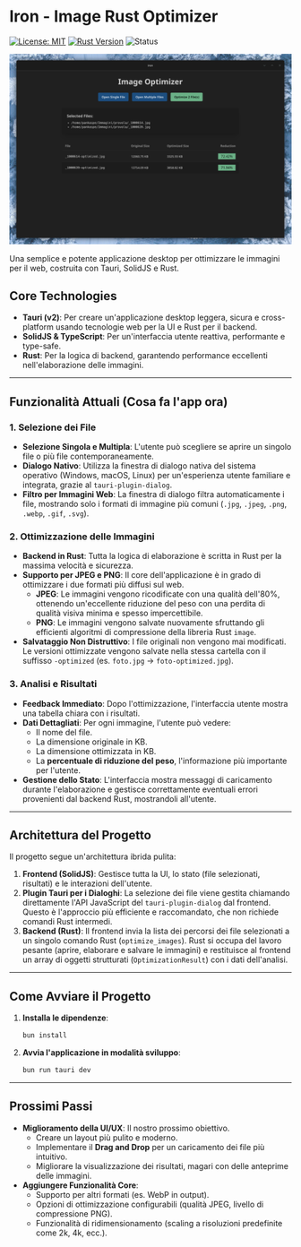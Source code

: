 # Iron - Image Rust Optimizer

[![License: MIT](https://img.shields.io/badge/License-MIT-yellow.svg)](https://opensource.org/licenses/MIT)
[![Rust Version](https://img.shields.io/badge/rust-2024-orange.svg)](https://www.rust-lang.org/)
![Status](https://img.shields.io/badge/status-work_in_progress-yellow)

![Iron](screenshot.png)

Una semplice e potente applicazione desktop per ottimizzare le immagini per il web, costruita con Tauri, SolidJS e Rust.

## Core Technologies

*   **Tauri (v2)**: Per creare un'applicazione desktop leggera, sicura e cross-platform usando tecnologie web per la UI e Rust per il backend.
*   **SolidJS & TypeScript**: Per un'interfaccia utente reattiva, performante e type-safe.
*   **Rust**: Per la logica di backend, garantendo performance eccellenti nell'elaborazione delle immagini.

---

## Funzionalità Attuali (Cosa fa l'app ora)

### 1. Selezione dei File
*   **Selezione Singola e Multipla**: L'utente può scegliere se aprire un singolo file o più file contemporaneamente.
*   **Dialogo Nativo**: Utilizza la finestra di dialogo nativa del sistema operativo (Windows, macOS, Linux) per un'esperienza utente familiare e integrata, grazie al `tauri-plugin-dialog`.
*   **Filtro per Immagini Web**: La finestra di dialogo filtra automaticamente i file, mostrando solo i formati di immagine più comuni (`.jpg`, `.jpeg`, `.png`, `.webp`, `.gif`, `.svg`).

### 2. Ottimizzazione delle Immagini
*   **Backend in Rust**: Tutta la logica di elaborazione è scritta in Rust per la massima velocità e sicurezza.
*   **Supporto per JPEG e PNG**: Il core dell'applicazione è in grado di ottimizzare i due formati più diffusi sul web.
    *   **JPEG**: Le immagini vengono ricodificate con una qualità dell'80%, ottenendo un'eccellente riduzione del peso con una perdita di qualità visiva minima e spesso impercettibile.
    *   **PNG**: Le immagini vengono salvate nuovamente sfruttando gli efficienti algoritmi di compressione della libreria Rust `image`.
*   **Salvataggio Non Distruttivo**: I file originali non vengono mai modificati. Le versioni ottimizzate vengono salvate nella stessa cartella con il suffisso `-optimized` (es. `foto.jpg` → `foto-optimized.jpg`).

### 3. Analisi e Risultati
*   **Feedback Immediato**: Dopo l'ottimizzazione, l'interfaccia utente mostra una tabella chiara con i risultati.
*   **Dati Dettagliati**: Per ogni immagine, l'utente può vedere:
    *   Il nome del file.
    *   La dimensione originale in KB.
    *   La dimensione ottimizzata in KB.
    *   La **percentuale di riduzione del peso**, l'informazione più importante per l'utente.
*   **Gestione dello Stato**: L'interfaccia mostra messaggi di caricamento durante l'elaborazione e gestisce correttamente eventuali errori provenienti dal backend Rust, mostrandoli all'utente.

---

## Architettura del Progetto

Il progetto segue un'architettura ibrida pulita:

1.  **Frontend (SolidJS)**: Gestisce tutta la UI, lo stato (file selezionati, risultati) e le interazioni dell'utente.
2.  **Plugin Tauri per i Dialoghi**: La selezione dei file viene gestita chiamando direttamente l'API JavaScript del `tauri-plugin-dialog` dal frontend. Questo è l'approccio più efficiente e raccomandato, che non richiede comandi Rust intermedi.
3.  **Backend (Rust)**: Il frontend invia la lista dei percorsi dei file selezionati a un singolo comando Rust (`optimize_images`). Rust si occupa del lavoro pesante (aprire, elaborare e salvare le immagini) e restituisce al frontend un array di oggetti strutturati (`OptimizationResult`) con i dati dell'analisi.

---

## Come Avviare il Progetto

1.  **Installa le dipendenze**:
    ```bash
    bun install
    ```
2.  **Avvia l'applicazione in modalità sviluppo**:
    ```bash
    bun run tauri dev
    ```

---

## Prossimi Passi

*   **Miglioramento della UI/UX**: Il nostro prossimo obiettivo.
    *   Creare un layout più pulito e moderno.
    *   Implementare il **Drag and Drop** per un caricamento dei file più intuitivo.
    *   Migliorare la visualizzazione dei risultati, magari con delle anteprime delle immagini.
*   **Aggiungere Funzionalità Core**:
    *   Supporto per altri formati (es. WebP in output).
    *   Opzioni di ottimizzazione configurabili (qualità JPEG, livello di compressione PNG).
    *   Funzionalità di ridimensionamento (scaling a risoluzioni predefinite come 2k, 4k, ecc.).
